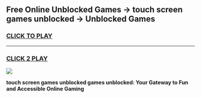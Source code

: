 
## Free Online Unblocked Games → touch screen games unblocked → Unblocked Games
<h3>
<a href="https://premium.freeplayer.one?title=touch_screen_games_unblocked&ref=21F">CLICK TO PLAY</a></h3>
<hr>

<h3>
<a href="https://premium.freeplayer.one?title=touch_screen_games_unblocked&ref=21F">CLICK 2 PLAY</a>
  
</h3>

<a href="https://premium.freeplayer.one?title=touch_screen_games_unblocked&ref=21F/"><img src="https://clearcache.store/games.png"></a>


**touch screen games unblocked games unblocked: Your Gateway to Fun and Accessible Online Gaming**
